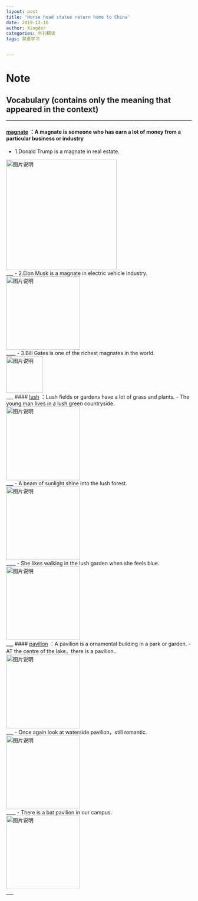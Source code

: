 ```yaml
---
layout: post
title: 'Horse head statue return home to China'
date: 2019-12-16
author: Xingder
categories: 外刊精读
tags: 英语学习


---
```

# Note 
## Vocabulary (contains only the meaning that appeared in the context)
____
#### <a href="http://www.iciba.com/magnate" target="_blank">magnate</a> ：A magnate is someone who has earn a lot of money from a particular business or industry
- 1.Donald Trump is a magnate in real estate.
<div>
<img src="https://c8.alamy.com/comp/CR4MH1/trump-donald-1461946-us-business-magnate-portrait-palm-beach-1992-CR4MH1.jpg" height="300px" alt="图片说明" > </div>
___
- 2.Elon Musk is a magnate in electric vehicle industry.
<div>
<img src="https://im.indiatimes.in/content/itimes/blog/2016/Jun/24/1466742532-elon-musk-all-you-need-to-know-about-this-business-magnate.jpg" height="200px" alt="图片说明" >
</div>
____
- 3.Bill Gates is one of the richest magnates in the world. 

<div>
<img src="http://joyofandroid.com/wp-content/uploads/2013/07/business-magnate-730x285.jpg" height="100px" alt="图片说明" >
</div>
___
#### <a href="http://www.iciba.com/lush" target="_blank">lush</a> ：Lush fields or gardens have a lot of grass and plants.
- The young man lives in a lush green countryside.
<div>
<img src="http://s0.geograph.org.uk/geophotos/05/17/50/5175037_5a913cf0.jpg" height="200px" alt="图片说明" > </div>
___
- A beam of sunlight shine into the lush forest.
<div>
<img src="https://cn.bing.com/th?id=OIP.PisfD9ac4a1dUvAcRWVoWwAAAA&pid=Api&rs=1" height="200px" alt="图片说明" >
</div>
____
- She likes walking in the lush garden when she feels blue. 

<div>
<img src="https://cn.bing.com/th/id/OIP.m9nxvssEdRFbsyAPhcTDLwHaFc?pid=Api&rs=1" height="200px" alt="图片说明" >
</div>
___
#### <a href="http://www.iciba.com/pavilion" target="_blank">pavilion</a> ：A pavilion is a ornamental building in a park or garden.
- AT the centre of the lake，there is a pavilion..
<div>
<img src="https://cn.bing.com/th/id/OIP.NOvlvZrpucXa3aBzBH7dLwHaE8?pid=Api&rs=1" height="200px" alt="图片说明" > </div>
___
- Once again look at waterside pavilion，still romantic.
<div>
<img src="https://cn.bing.com/th/id/OIP.rm4U2-lTBTz5-Ge0xFBq2QHaEk?pid=Api&rs=1" height="200px" alt="图片说明" >
</div>
____
- There is a bat pavilion in our campus.

<div>
<img src="https://cn.bing.com/th/id/OIP.GHX2jU0jN10oHUiafsm8VQHaE8?pid=Api&rs=1" height="200px" alt="图片说明" >
</div>
___


